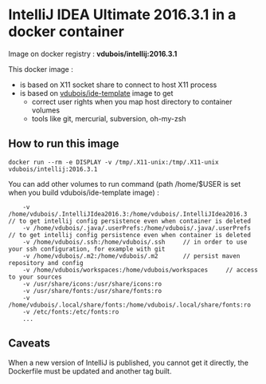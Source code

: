 # IntelliJ IDEA Ultimate 2016.3.1 in a docker container

Image on docker registry : **vdubois/intellij:2016.3.1**

This docker image :

* is based on X11 socket share to connect to host X11 process
* is based on [vdubois/ide-template](https://github.com/vdubois/dockerfiles/tree/master/dev/ide-template) image to get
    * correct user rights when you map host directory to container volumes
    * tools like git, mercurial, subversion, oh-my-zsh

## How to run this image

```
docker run --rm -e DISPLAY -v /tmp/.X11-unix:/tmp/.X11-unix vdubois/intellij:2016.3.1
```

You can add other volumes to run command (path /home/$USER is set when you build vdubois/ide-template image) :

```
    -v /home/vdubois/.IntelliJIdea2016.3:/home/vdubois/.IntelliJIdea2016.3   // to get intellij config persistence even when container is deleted
    -v /home/vdubois/.java/.userPrefs:/home/vdubois/.java/.userPrefs         // to get intellij config persistence even when container is deleted
    -v /home/vdubois/.ssh:/home/vdubois/.ssh     // in order to use your ssh configuration, for example with git
    -v /home/vdubois/.m2:/home/vdubois/.m2       // persist maven repository and config
    -v /home/vdubois/workspaces:/home/vdubois/workspaces     // access to your sources
    -v /usr/share/icons:/usr/share/icons:ro
    -v /usr/share/fonts:/usr/share/fonts:ro
    -v /home/vdubois/.local/share/fonts:/home/vdubois/.local/share/fonts:ro
    -v /etc/fonts:/etc/fonts:ro
    ...
```

## Caveats

When a new version of IntelliJ is published, you cannot get it directly, the Dockerfile must be updated and another tag built.

